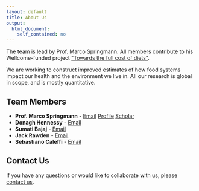 ```yaml
---
layout: default
title: About Us
output: 
  html_document: 
    self_contained: no
---
```



The team is lead by Prof. Marco Springmann. All members contribute to his Wellcome-funded project ["Towards the full cost of diets"](https://wellcome.org/grant-funding/people-and-projects/grants-awarded/towards-full-cost-diets-valuing-and-attributing).

We are working to construct improved estimates of how food systems impact our health and the environment we live in. All our research is global in scope, and is mostly quantitative.   

## Team Members

-   **Prof. Marco Springmann** - [Email](mailto:m.springmann@ucl.ac.uk) [Profile](https://www.lshtm.ac.uk/aboutus/people/springmann.marco) [Scholar](https://scholar.google.com/citations?user=NZ7drjwAAAAJ&hl=en)
-   **Donagh Hennessy** - [Email](d.hennessy@ucl.ac.uk)
-   **Sumati Bajaj** - [Email](sumati.bajaj@ucl.ac.uk)
-   **Jack Rawden** - [Email](jack.rawden.22@ucl.ac.uk)
-   **Sebastiano Caleffi** - [Email](s.caleffi@ucl.ac.uk)

## Contact Us

If you have any questions or would like to collaborate with us, please [contact us](mailto:s.caleffi@ucl.ac.uk).

